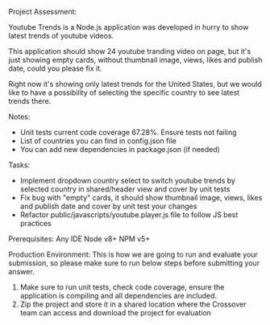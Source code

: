 Project Assessment:

Youtube Trends is a Node.js application was developed in hurry to show latest trends of youtube videos. 

This application should show 24 youtube tranding video on page, but it's just showing empty cards, without thumbnail image, views, likes and publish date, could you please fix it.

Right now it's showing only latest trends for the United States, but we would like to have a possibility of selecting the specific country to see latest trends there. 


Notes:
* Unit tests current code coverage 67.28%. Ensure tests not failing
* List of countries you can find in config.json file
* You can add new dependencies in package.json (if needed)

Tasks:
* Implement dropdown country select to switch youtube trends by selected country in shared/header view and cover by unit tests
* Fix bug with "empty" cards, it should show thumbnail image, views, likes and publish date and cover by unit test your changes
* Refactor public/javascripts/youtube.player.js file to follow JS best practices

Prerequisites:
	Any IDE
	Node v8+
	NPM v5+

Production Environment:
  This is how we are going to run and evaluate your submission, so please make sure to run below steps before submitting your answer.

  1) Make sure to run unit tests, check code coverage, ensure the application is compiling and all dependencies are included.
  2) Zip the project and store it in a shared location where the Crossover team can access and download the project for evaluation
